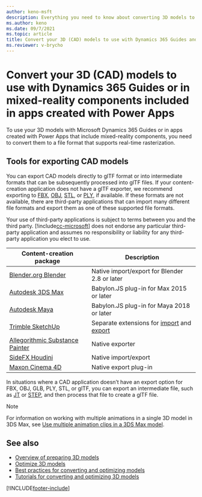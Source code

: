 ```yaml
---
author: keno-msft
description: Everything you need to know about converting 3D models to use with Dynamics 365 Guides and Microsoft Power Apps
ms.author: keno
ms.date: 09/7/2021
ms.topic: article
title: Convert your 3D (CAD) models to use with Dynamics 365 Guides and Power Apps
ms.reviewer: v-brycho
---
```


# Convert your 3D (CAD) models to use with Dynamics 365 Guides or in mixed-reality components included in apps created with Power Apps

To use your 3D models with Microsoft Dynamics 365 Guides or in apps created with Power Apps that include mixed-reality components, you need to convert them to a file format that supports real-time rasterization. 

## Tools for exporting CAD models

You can export CAD models directly to glTF format or into intermediate formats that can be subsequently processed into glTF files. If your content-creation application does not have a glTF exporter, we recommend exporting to [FBX](https://aka.ms/FBXfileformat), [OBJ](https://go.microsoft.com/fwlink/?linkid=2149147), [STL](https://go.microsoft.com/fwlink/?linkid=2149062), or [PLY](https://go.microsoft.com/fwlink/?linkid=2149063), if available. If these formats are not available, there are third-party applications that can import many different file formats and export them as one of these supported file formats. 

Your use of third-party applications is subject to terms between you and the third party. [!include[cc-microsoft](../../includes/cc-microsoft.md)] does not endorse any particular third-party application and assumes no responsibility or liability for any third-party application you elect to use.

|Content-creation package|Description|
|-----------------------------------------------|---------------------------------------------------------------|
[Blender.org Blender](https://aka.ms/Blender_2.8)|Native import/export for Blender 2.8 or later|
[Autodesk 3DS Max](https://aka.ms/BabylonJS_Max2Babylon_Installation)|Babylon.JS plug-in for Max 2015 or later|
[Autodesk Maya](https://aka.ms/BabylonJS_Maya2Babylon_Installation)|Babylon.JS plug-in for Maya 2018 or later|
[Trimble SketchUp](https://aka.ms/SketchUp_glTF_Export)|Separate extensions for [import](https://go.microsoft.com/fwlink/?linkid=2149148) and [export](https://go.microsoft.com/fwlink/?linkid=2149148)|
|[Allegorithmic Substance Painter](https://aka.ms/SubstancePainter_glTF_Exporter)|Native exporter|
|[SideFX Houdini](https://aka.ms/Houdini_glTF_Exporter)|Native import/export|
|[Maxon Cinema 4D](https://go.microsoft.com/fwlink/?linkid=2149064)|Native export plug-in|

In situations where a CAD application doesn’t have an export option for FBX, OBJ, GLB, PLY, STL, or glTF, you can export an intermediate file, such as [JT](https://aka.ms/Jtfileformat) or [STEP](https://aka.ms/STEPfileformat), and then process that file to create a glTF file. 

> [!NOTE]
> For information on working with multiple animations in a single 3D model in 3DS Max, see [Use multiple animation clips in a 3DS Max model](https://doc.babylonjs.com/extensions/Exporters/3DSMax_to_glTF#single-animation-clip).

## See also
- [Overview of preparing 3D models](index.md)
- [Optimize 3D models](optimize-models.md)
- [Best practices for converting and optimizing models](best-practices.md)
- [Tutorials for converting and optimizing 3D models](tutorials-overview.md)


[!INCLUDE[footer-include](../../includes/footer-banner.md)]
